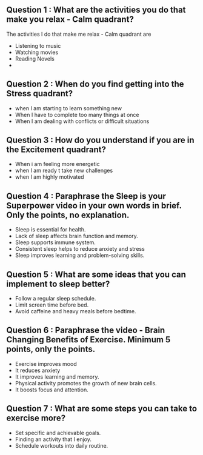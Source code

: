 ## Question 1 : What are the activities you do that make you relax - Calm quadrant?

The activities I do that make me relax - Calm quadrant are
- Listening to music
- Watching movies
- Reading Novels
- 
## Question 2 : When do you find getting into the Stress quadrant?

- when I am starting to learn something new
- When I have to complete too many things at once
- When I am dealing with conflicts or difficult situations

## Question 3 : How do you understand if you are in the Excitement quadrant?

- When i am feeling more energetic
- when I am ready t take new challenges
- when I am highly motivated

## Question 4 : Paraphrase the Sleep is your Superpower video in your own words in brief. Only the points, no explanation.

- Sleep is essential for health.
- Lack of sleep affects brain function and memory.
- Sleep supports immune system.
- Consistent sleep helps to reduce anxiety and stress
- Sleep improves  learning and problem-solving skills.

## Question 5 : What are some ideas that you can implement to sleep better?

- Follow a regular sleep schedule.
- Limit screen time before bed.
- Avoid caffeine and heavy meals before bedtime.
  
## Question 6 : Paraphrase the video - Brain Changing Benefits of Exercise. Minimum 5 points, only the points.

- Exercise improves mood
- It reduces anxiety
- It improves  learning and memory.
- Physical activity promotes the growth of new brain cells.
- It boosts focus and attention.
  
## Question 7 : What are some steps you can take to exercise more?

- Set specific and achievable goals.
- Finding  an activity that I enjoy.
- Schedule workouts into  daily routine.

